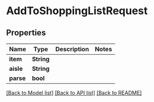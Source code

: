 # AddToShoppingListRequest

## Properties

Name | Type | Description | Notes
------------ | ------------- | ------------- | -------------
**item** | **String** |  | 
**aisle** | **String** |  | 
**parse** | **bool** |  | 

[[Back to Model list]](../README.md#documentation-for-models) [[Back to API list]](../README.md#documentation-for-api-endpoints) [[Back to README]](../README.md)


